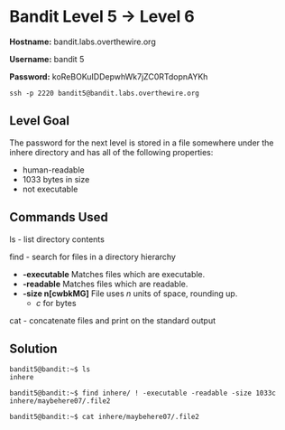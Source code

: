 # Bandit Level 5 → Level 6

**Hostname:** bandit.labs.overthewire.org

**Username:** bandit 5

**Password:** koReBOKuIDDepwhWk7jZC0RTdopnAYKh

```
ssh -p 2220 bandit5@bandit.labs.overthewire.org
```

## Level Goal

The password for the next level is stored in a file somewhere under the inhere directory and has all of the following properties:
- human-readable
- 1033 bytes in size
- not executable

## Commands Used

ls - list directory contents

find - search for files in a directory hierarchy
- **-executable**  Matches  files  which  are  executable.
- **-readable** Matches files which are readable.
- **-size n[cwbkMG]** File uses *n* units of space, rounding up.
  - *c* for bytes

cat - concatenate files and print on the standard output

## Solution

```
bandit5@bandit:~$ ls
inhere
```
```
bandit5@bandit:~$ find inhere/ ! -executable -readable -size 1033c
inhere/maybehere07/.file2
```
```
bandit5@bandit:~$ cat inhere/maybehere07/.file2
```
